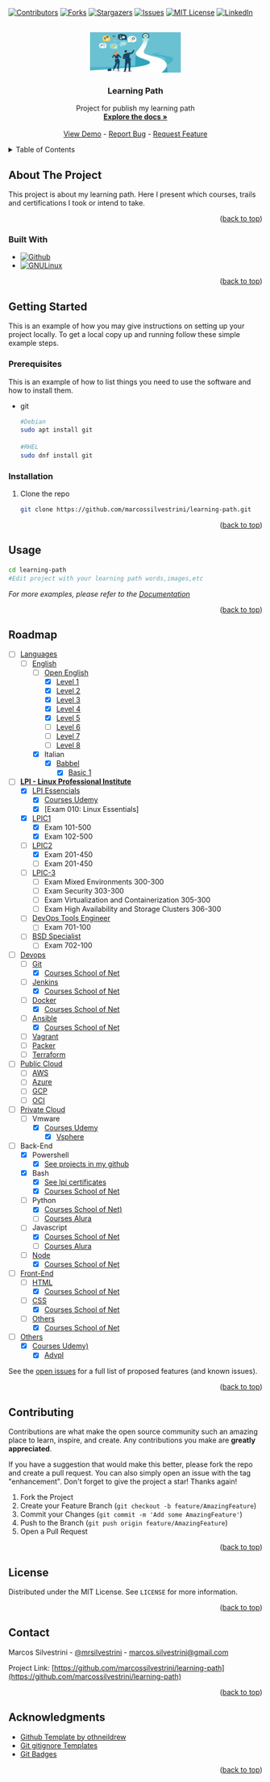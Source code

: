 <a name="readme-top"></a>

<!-- PROJECT SHIELDS -->

[![Contributors][contributors-shield]][contributors-url]
[![Forks][forks-shield]][forks-url]
[![Stargazers][stars-shield]][stars-url]
[![Issues][issues-shield]][issues-url]
[![MIT License][license-shield]][license-url]
[![LinkedIn][linkedin-shield]][linkedin-url]

<!-- PROJECT LOGO -->
<br />
<div align="center">
  <a href="https://github.com/marcossilvestrini/learning-path">
    <img src="images/logo.png" alt="Logo" width="180" height="80">
  </a>

<h3 align="center">Learning Path</h3>

  <p align="center">
    Project for publish my learning path
    <br />
    <a href="https://github.com/marcossilvestrini/learning-path"><strong>Explore the docs »</strong></a>
    <br />
    <br />
    <a href="https://github.com/marcossilvestrini/learning-path">View Demo</a>
    -
    <a href="https://github.com/marcossilvestrini/learning-path/issues">Report Bug</a>
    -
    <a href="https://github.com/marcossilvestrini/learning-path/issues">Request Feature</a>
  </p>
</div>

<!-- TABLE OF CONTENTS -->
<details>
  <summary>Table of Contents</summary>
  <ol>
    <li>
      <a href="#about-the-project">About The Project</a>
      <ul>
        <li><a href="#built-with">Built With</a></li>
      </ul>
    </li>
    <li>
      <a href="#getting-started">Getting Started</a>
      <ul>
        <li><a href="#prerequisites">Prerequisites</a></li>
        <li><a href="#installation">Installation</a></li>
      </ul>
    </li>
    <li><a href="#usage">Usage</a></li>
    <li><a href="#roadmap">Roadmap</a></li>
    <li><a href="#contributing">Contributing</a></li>
    <li><a href="#license">License</a></li>
    <li><a href="#contact">Contact</a></li>
    <li><a href="#acknowledgments">Acknowledgments</a></li>
  </ol>
</details>

<!-- ABOUT THE PROJECT -->
## About The Project

This project is about my learning path.
Here I present which courses, trails and certifications I took or intend to take.

<p align="right">(<a href="#readme-top">back to top</a>)</p>

### Built With

* [![Github][Github-badge]][Github-url]
* [![GNULinux][GNULinux-badge]][GNULinux-url]

<p align="right">(<a href="#readme-top">back to top</a>)</p>

<!-- GETTING STARTED -->
## Getting Started

This is an example of how you may give instructions on setting up your project locally.
To get a local copy up and running follow these simple example steps.

### Prerequisites

This is an example of how to list things you need to use the software and how to install them.

* git

  ```sh
  #Debian
  sudo apt install git

  #RHEL
  sudo dnf install git
  ```

### Installation

1. Clone the repo

   ```sh
   git clone https://github.com/marcossilvestrini/learning-path.git
   ```

<p align="right">(<a href="#readme-top">back to top</a>)</p>

<!-- USAGE EXAMPLES -->
## Usage

```sh
cd learning-path
#Edit project with your learning path words,images,etc
```

_For more examples, please refer to the [Documentation](https://github.com/marcossilvestrini/learning-path)_

<p align="right">(<a href="#readme-top">back to top</a>)</p>

<!-- ROADMAP -->
## Roadmap

* [ ] [Languages](certificates/languages)
  * [ ] [English](certificates/languages/english/)
    * [ ] [Open English](certificates/languages/english/open_english/)
      * [x] [Level 1](certificates/languages/english/certificate_level2.pdf)
      * [x] [Level 2](certificates/languages/english/certificate_level2.pdf)
      * [x] [Level 3](certificates/languages/english/certificate_level3.pdf)
      * [x] [Level 4](certificates/languages/english/certificate_level4.pdf)
      * [x] [Level 5](certificates/languages/english/certificate_level5.pdf)
      * [ ] [Level 6](certificates/languages/english/)
      * [ ] [Level 7](certificates/languages/english/)
      * [ ] [Level 8](certificates/languages/english/)
    * [x] Italian
      * [x] [Babbel](certificates/languages/italian/)
        * [x] [Basic 1](certificates/languages/italian/certificado_italiano_babbel_curso1_n1.pdf)

* [ ] [**LPI - Linux Professional Institute**](certificates/lpi/)
  * [x] [LPI Essencials](certificates/lpi/LE-1.pdf)
    * [x] [Courses Udemy](certificates/lpi/udemy/lpi_essencials/)
    * [x] [Exam 010: Linux Essentials]
  * [x] [LPIC1](certificates/lpi/LPIC-1.pdf)
    * [x] Exam 101-500
    * [x] Exam 102-500
  * [ ] [LPIC2](certificates/lpi/)
    * [x] Exam 201-450
    * [ ] Exam 201-450
  * [ ] [LPIC-3](certificates/lpi/)
    * [ ] Exam Mixed Environments 300-300
    * [ ] Exam Security 303-300
    * [ ] Exam Virtualization and Containerization 305-300
    * [ ] Exam High Availability and Storage Clusters 306-300
  * [ ] [DevOps Tools Engineer](certificates/lpi/)
    * [ ] Exam 701-100
  * [ ] [BSD Specialist](certificates/lpi/)
    * [ ] Exam 702-100

* [ ] [Devops](certificates/devops/)
  * [ ] [Git](certificates/devops/git/)
    * [x] [Courses School of Net](certificates/devops/git/school_of_net/)
  * [ ] [Jenkins](certificates/devops/jenkins/)
    * [x] [Courses School of Net](certificates/devops/jenkins/school_of_net/)
  * [ ] [Docker](certificates/devops/docker/)
    * [x] [Courses School of Net](certificates/devops/docker/school_of_net/)
  * [ ] [Ansible](certificates/devops/ansible/)
    * [x] [Courses School of Net](certificates/devops/ansible/school_of_net/)
  * [ ] [Vagrant](certificates/devops/vagrant/)
  * [ ] [Packer](certificates/devops/packer/)
  * [ ] [Terraform](certificates/devops/terraform/)

* [ ] [Public Cloud](certificates/public_cloud/)
  * [ ] [AWS](certificates/public_cloud/)
  * [ ] [Azure](certificates/public_cloud/)
  * [ ] [GCP](certificates/public_cloud/)
  * [ ] [OCI](certificates/public_cloud/)

* [ ] [Private Cloud](certificates/private_cloud)
  * [ ] Vmware
    * [x] [Courses Udemy](certificates/private_cloud/vmware/udemy/)
      * [x] [Vsphere](certificates/private_cloud/vmware/udemy/)

* [ ] Back-End
  * [x] Powershell
    * [x] [See projects in my github](https://github.com/marcossilvestrini)
  * [x] Bash
    * [x] [See lpi certificates](certificates/lpi/)
    * [x] [Courses School of Net](certificates/backend/bash/school_of_net/)
  * [ ] Python
    * [x] [Courses School of Net)](certificates/backend/Python/old/)
    * [ ] [Courses Alura](https://cursos.alura.com.br/formacao-Python-linguagem)
  * [ ] Javascript
    * [x] [Courses School of Net](certificates/backend/javascript/school_of_net/)
    * [ ] [Courses Alura](https://cursos.alura.com.br/formacao-js-backend)
  * [ ] [Node](certificates/backend/Node/)
    * [x] [Courses School of Net](certificates/backend/node/school_of_net/)

* [ ] [Front-End](certificates/frontend)
  * [ ] [HTML](certificates/frontend/html/)
    * [x] [Courses School of Net](certificates/frontend/html/school_of_net/)
  * [ ] [CSS](certificates/frontend/css/)
    * [x] [Courses School of Net](certificates/frontend/css/school_of_net/)
  * [ ] [Others](certificates/frontend/others/)
    * [x] [Courses School of Net](certificates/frontend/others/school_of_net/)

* [ ] [Others](certificates/others/)
  * [x] [Courses Udemy)](certificates/others/udemy/)
    * [x] [Advpl](certificates/others/udemy/advpl/)

See the [open issues](https://github.com/marcossilvestrini/learning-path/issues) for a full list of proposed features (and known issues).

<p align="right">(<a href="#readme-top">back to top</a>)</p>

<!-- CONTRIBUTING -->
## Contributing

Contributions are what make the open source community such an amazing place to learn, inspire, and create. Any contributions you make are **greatly appreciated**.

If you have a suggestion that would make this better, please fork the repo and create a pull request. You can also simply open an issue with the tag "enhancement".
Don't forget to give the project a star! Thanks again!

1. Fork the Project
2. Create your Feature Branch (`git checkout -b feature/AmazingFeature`)
3. Commit your Changes (`git commit -m 'Add some AmazingFeature'`)
4. Push to the Branch (`git push origin feature/AmazingFeature`)
5. Open a Pull Request

<p align="right">(<a href="#readme-top">back to top</a>)</p>

<!-- LICENSE -->
## License

Distributed under the MIT License. See `LICENSE` for more information.

<p align="right">(<a href="#readme-top">back to top</a>)</p>

<!-- CONTACT -->
## Contact

Marcos Silvestrini - [@mrsilvestrini](https://twitter.com/mrsilvestrini) - marcos.silvestrini@gmail.com

Project Link: [https://github.com/marcossilvestrini/learning-path](https://github.com/marcossilvestrini/learning-path)

<p align="right">(<a href="#readme-top">back to top</a>)</p>

<!-- ACKNOWLEDGMENTS -->
## Acknowledgments

* [Github Template by othneildrew](https://github.com/othneildrew/Best-README-Template)
* [Git gitignore Templates](https://github.com/github/gitignore)
* [Git Badges](https://github.com/Ileriayo/markdown-badges#usage)



<p align="right">(<a href="#readme-top">back to top</a>)</p>

<!-- MARKDOWN LINKS & IMAGES -->
<!-- https://www.markdownguide.org/basic-syntax/#reference-style-links -->
[contributors-shield]: https://img.shields.io/github/contributors/marcossilvestrini/templates.svg?style=for-the-badge
[contributors-url]: https://github.com/marcossilvestrini/learning-path/graphs/contributors
[forks-shield]: https://img.shields.io/github/forks/marcossilvestrini/templates.svg?style=for-the-badge
[forks-url]: https://github.com/marcossilvestrini/learning-path/network/members
[stars-shield]: https://img.shields.io/github/stars/marcossilvestrini/templates.svg?style=for-the-badge
[stars-url]: https://github.com/marcossilvestrini/learning-path/stargazers
[issues-shield]: https://img.shields.io/github/issues/marcossilvestrini/templates.svg?style=for-the-badge
[issues-url]: https://github.com/marcossilvestrini/learning-path/issues
[license-shield]: https://img.shields.io/github/license/marcossilvestrini/templates.svg?style=for-the-badge
[license-url]: https://github.com/marcossilvestrini/learning-path/blob/master/LICENSE
[linkedin-shield]: https://img.shields.io/badge/-LinkedIn-black.svg?style=for-the-badge&logo=linkedin&colorB=555
[linkedin-url]: https://linkedin.com/in/marcossilvestrini

[Github-badge]: https://img.shields.io/badge/github-%23121011.svg?style=for-the-badge&logo=github&logoColor=white
[Github-url]: https://github.com/

[GNULinux-badge]: https://img.shields.io/badge/Linux-FCC624?style=for-the-badge&logo=linux&logoColor=black
[GNULinux-url]: https://www.gnu.org/gnu/linux-and-gnu.en.html

